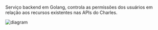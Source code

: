 Serviço backend em Golang, controla as permissões dos usuários em relação aos recursos existentes nas APIs do Charles.

![diagram](c3.svg)